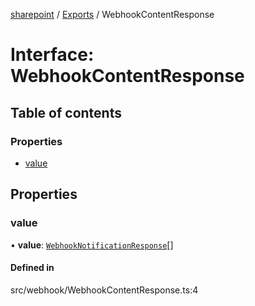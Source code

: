 [sharepoint](../README.md) / [Exports](../modules.md) / WebhookContentResponse

# Interface: WebhookContentResponse

## Table of contents

### Properties

- [value](WebhookContentResponse.md#value)

## Properties

### value

• **value**: [`WebhookNotificationResponse`](WebhookNotificationResponse.md)[]

#### Defined in

src/webhook/WebhookContentResponse.ts:4

